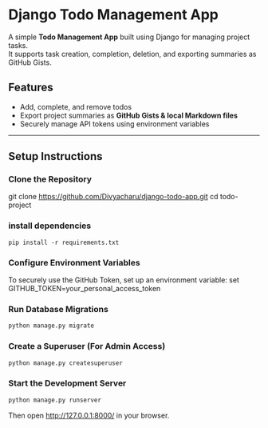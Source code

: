 # Django Todo Management App

A simple **Todo Management App** built using Django for managing project tasks.  
It supports task creation, completion, deletion, and exporting summaries as GitHub Gists.  

## Features
- Add, complete, and remove todos  
- Export project summaries as **GitHub Gists & local Markdown files**  
- Securely manage API tokens using environment variables  

---


##  Setup Instructions


###  Clone the Repository

git clone https://github.com/Divyacharu/django-todo-app.git
cd todo-project

### install dependencies
`pip install -r requirements.txt`

### Configure Environment Variables
To securely use the GitHub Token, set up an environment variable:
set GITHUB_TOKEN=your_personal_access_token

### Run Database Migrations
```sh
python manage.py migrate
```
### Create a Superuser (For Admin Access)
```sh
python manage.py createsuperuser
```
### Start the Development Server
```sh
python manage.py runserver
```

Then open http://127.0.0.1:8000/ in your browser.